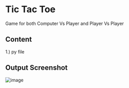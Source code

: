 # Tic Tac Toe 

Game for both Computer Vs Player and Player Vs Player


## Content

1.) py file <br>

## Output Screenshot

![image](https://github.com/Shreyans27/Projects/assets/73150420/0b5a20cd-fafe-4e10-a462-e2de57fabbff)

